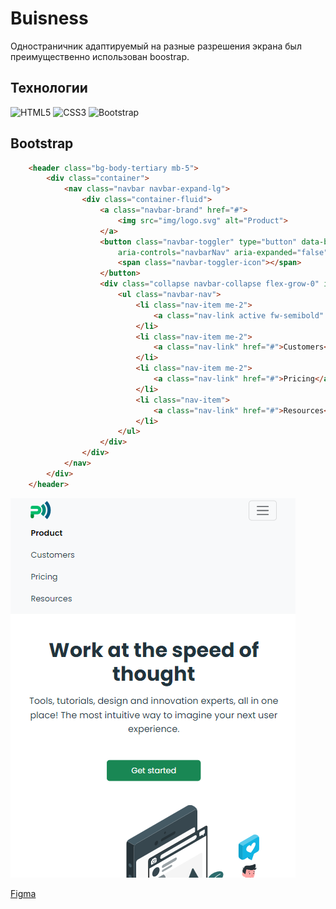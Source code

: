 # Buisness
Одностраничник адаптируемый на разные разрешения экрана был преимущественно использован boostrap.
## Технологии
![HTML5](https://img.shields.io/badge/html5-%23E34F26.svg?style=for-the-badge&logo=html5&logoColor=white)
![CSS3](https://img.shields.io/badge/css3-%231572B6.svg?style=for-the-badge&logo=css3&logoColor=white)
![Bootstrap](https://img.shields.io/badge/bootstrap-%238511FA.svg?style=for-the-badge&logo=bootstrap&logoColor=white)
## Bootstrap
``` html
    <header class="bg-body-tertiary mb-5">
        <div class="container">
            <nav class="navbar navbar-expand-lg">
                <div class="container-fluid">
                    <a class="navbar-brand" href="#">
                        <img src="img/logo.svg" alt="Product">
                    </a>
                    <button class="navbar-toggler" type="button" data-bs-toggle="collapse" data-bs-target="#navbarNav"
                        aria-controls="navbarNav" aria-expanded="false" aria-label="Toggle navigation">
                        <span class="navbar-toggler-icon"></span>
                    </button>
                    <div class="collapse navbar-collapse flex-grow-0" id="navbarNav">
                        <ul class="navbar-nav">
                            <li class="nav-item me-2">
                                <a class="nav-link active fw-semibold" href="#">Product</a>
                            </li>
                            <li class="nav-item me-2">
                                <a class="nav-link" href="#">Customers</a>
                            </li>
                            <li class="nav-item me-2">
                                <a class="nav-link" href="#">Pricing</a>
                            </li>
                            <li class="nav-item">
                                <a class="nav-link" href="#">Resources</a>
                            </li>
                        </ul>
                    </div>
                </div>
            </nav>
        </div>
    </header>

```
![logo](images/header-pic-md.png)


[Figma](https://www.figma.com/file/m4DBeT47VkwQlFKozHDcK5/NewProject?node-id=4%3A2)

